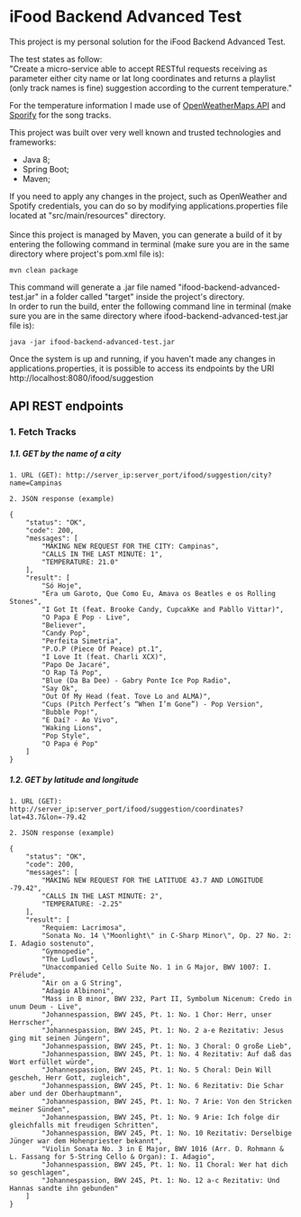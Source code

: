 
# iFood Backend Advanced Test

This project is my personal solution for the iFood Backend Advanced Test.
<br/>

The test states as follow:
<br/>
"Create a micro-service able to accept RESTful requests receiving as parameter either city name or lat long coordinates and returns a playlist (only track names is fine) suggestion according to the current temperature."
<br/>

For the temperature information I made use of [OpenWeatherMaps API](https://openweathermap.org/) and [Sporify](https://developer.spotify.com/) for the song tracks.
<br/>

This project was built over very well known and trusted technologies and frameworks:

 - Java 8;
 - Spring Boot;
 - Maven;
 
If you need to apply any changes in the project, such as OpenWeather and Spotify credentials, you can do so by modifying applications.properties file located at "src/main/resources" directory.
 <br />
 <br />
 Since this project is managed by Maven, you can generate a build of it by entering the following command in terminal (make sure you are in the same directory where project's pom.xml file is):

    mvn clean package

This command will generate a .jar file named "ifood-backend-advanced-test.jar" in a folder called "target" inside the project's directory.
<br />
In order to run the build, enter the following command line in terminal (make sure you are in the same directory where ifood-backend-advanced-test.jar file is):

    java -jar ifood-backend-advanced-test.jar

Once the system is up and running, if you haven't made any changes in applications.properties, it is possible to access its endpoints by the URI http://localhost:8080/ifood/suggestion


## API REST endpoints

### 1. Fetch Tracks

##### 1.1. GET by the name of a city
	1. URL (GET): http://server_ip:server_port/ifood/suggestion/city?name=Campinas

	2. JSON response (example)

```
{
    "status": "OK",
    "code": 200,
    "messages": [
        "MAKING NEW REQUEST FOR THE CITY: Campinas",
        "CALLS IN THE LAST MINUTE: 1",
        "TEMPERATURE: 21.0"
    ],
    "result": [
        "Só Hoje",
        "Era um Garoto, Que Como Eu, Amava os Beatles e os Rolling Stones",
        "I Got It (feat. Brooke Candy, CupcakKe and Pabllo Vittar)",
        "O Papa É Pop - Live",
        "Believer",
        "Candy Pop",
        "Perfeita Simetria",
        "P.O.P (Piece Of Peace) pt.1",
        "I Love It (feat. Charli XCX)",
        "Papo De Jacaré",
        "O Rap Tá Pop",
        "Blue (Da Ba Dee) - Gabry Ponte Ice Pop Radio",
        "Say Ok",
        "Out Of My Head (feat. Tove Lo and ALMA)",
        "Cups (Pitch Perfect’s “When I’m Gone”) - Pop Version",
        "Bubble Pop!",
        "E Daí? - Ao Vivo",
        "Waking Lions",
        "Pop Style",
        "O Papa é Pop"
    ]
}
```

##### 1.2. GET by latitude and longitude
	1. URL (GET): http://server_ip:server_port/ifood/suggestion/coordinates?lat=43.7&lon=-79.42

	2. JSON response (example)

```
{
    "status": "OK",
    "code": 200,
    "messages": [
        "MAKING NEW REQUEST FOR THE LATITUDE 43.7 AND LONGITUDE -79.42",
        "CALLS IN THE LAST MINUTE: 2",
        "TEMPERATURE: -2.25"
    ],
    "result": [
        "Requiem: Lacrimosa",
        "Sonata No. 14 \"Moonlight\" in C-Sharp Minor\", Op. 27 No. 2: I. Adagio sostenuto",
        "Gymnopedie",
        "The Ludlows",
        "Unaccompanied Cello Suite No. 1 in G Major, BWV 1007: I. Prélude",
        "Air on a G String",
        "Adagio Albinoni",
        "Mass in B minor, BWV 232, Part II, Symbolum Nicenum: Credo in unum Deum - Live",
        "Johannespassion, BWV 245, Pt. 1: No. 1 Chor: Herr, unser Herrscher",
        "Johannespassion, BWV 245, Pt. 1: No. 2 a-e Rezitativ: Jesus ging mit seinen Jüngern",
        "Johannespassion, BWV 245, Pt. 1: No. 3 Choral: O große Lieb",
        "Johannespassion, BWV 245, Pt. 1: No. 4 Rezitativ: Auf daß das Wort erfüllet würde",
        "Johannespassion, BWV 245, Pt. 1: No. 5 Choral: Dein Will gescheh, Herr Gott, zugleich",
        "Johannespassion, BWV 245, Pt. 1: No. 6 Rezitativ: Die Schar aber und der Oberhauptmann",
        "Johannespassion, BWV 245, Pt. 1: No. 7 Arie: Von den Stricken meiner Sünden",
        "Johannespassion, BWV 245, Pt. 1: No. 9 Arie: Ich folge dir gleichfalls mit freudigen Schritten",
        "Johannespassion, BWV 245, Pt. 1: No. 10 Rezitativ: Derselbige Jünger war dem Hohenpriester bekannt",
        "Violin Sonata No. 3 in E Major, BWV 1016 (Arr. D. Rohmann & L. Fassang for 5-String Cello & Organ): I. Adagio",
        "Johannespassion, BWV 245, Pt. 1: No. 11 Choral: Wer hat dich so geschlagen",
        "Johannespassion, BWV 245, Pt. 1: No. 12 a-c Rezitativ: Und Hannas sandte ihn gebunden"
    ]
}
```
